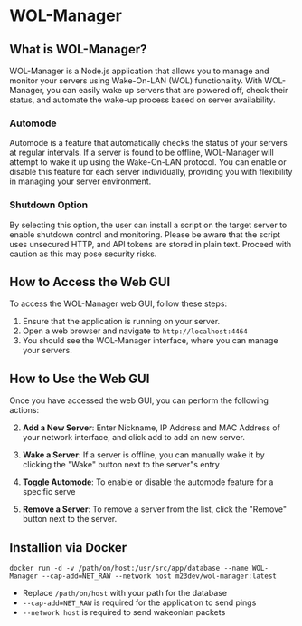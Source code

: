 # WOL-Manager

## What is WOL-Manager?

WOL-Manager is a Node.js application that allows you to manage and monitor your servers using Wake-On-LAN (WOL) functionality. With WOL-Manager, you can easily wake up servers that are powered off, check their status, and automate the wake-up process based on server availability.

### Automode

Automode is a feature that automatically checks the status of your servers at regular intervals. If a server is found to be offline, WOL-Manager will attempt to wake it up using the Wake-On-LAN protocol. You can enable or disable this feature for each server individually, providing you with flexibility in managing your server environment.

### Shutdown Option

By selecting this option, the user can install a script on the target server to enable shutdown control and monitoring. Please be aware that the script uses unsecured HTTP, and API tokens are stored in plain text. Proceed with caution as this may pose security risks.

## How to Access the Web GUI

To access the WOL-Manager web GUI, follow these steps:

1. Ensure that the application is running on your server.
2. Open a web browser and navigate to `http://localhost:4464`
3. You should see the WOL-Manager interface, where you can manage your servers.

## How to Use the Web GUI

Once you have accessed the web GUI, you can perform the following actions:

2. **Add a New Server**: Enter Nickname, IP Address and MAC Address of your network interface, and click add to add an new server.

3. **Wake a Server**: If a server is offline, you can manually wake it by clicking the "Wake" button next to the server"s entry

4. **Toggle Automode**: To enable or disable the automode feature for a specific serve

5. **Remove a Server**: To remove a server from the list, click the "Remove" button next to the server.

## Installion via Docker

`docker run -d -v /path/on/host:/usr/src/app/database --name WOL-Manager --cap-add=NET_RAW --network host m23dev/wol-manager:latest`

- Replace `/path/on/host` with your path for the database
- `--cap-add=NET_RAW` is required for the application to send pings
- `--network host` is required to send wakeonlan packets
